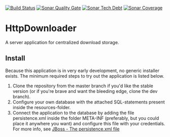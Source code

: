 [![Build Status](https://img.shields.io/travis/dannil/HttpDownloader/dev.svg?label=Travis%20build)](https://travis-ci.com/dannil/HttpDownloader)
[![Sonar Quality Gate](https://img.shields.io/sonar/https/sonarcloud.io/com.github.dannil%3Ahttpdownloader/quality_gate.svg)](https://sonarcloud.io/dashboard?id=com.github.dannil%3Ahttpdownloader)
[![Sonar Tech Debt](https://img.shields.io/sonar/https/sonarcloud.io/com.github.dannil%3Ahttpdownloader/tech_debt.svg)](https://sonarcloud.io/dashboard?id=com.github.dannil%3Ahttpdownloader)
[![Sonar Coverage](https://img.shields.io/sonar/https/sonarcloud.io/com.github.dannil%3Ahttpdownloader/coverage.svg)](https://sonarcloud.io/dashboard?id=com.github.dannil%3Ahttpdownloader)

# HttpDownloader

A server application for centralized download storage.

## Install

Because this application is in very early development, no generic installer exists. The minimum required steps to try out the application is listed below.

1. Clone the repository from the master branch if you'd like the stable version (or if you're brave and want the bleeding edge, clone the dev branch). 
2. Configure your own database with the attached SQL-statements present inside the resources-folder.
3. Connect the application to the database by adding the file persistence.xml inside the folder META-INF (preferably, but you could place it anywhere you want) 
and configure this file with your credentials. For more info, see [JBoss - The persistence.xml file](https://docs.jboss.org/jbossas/docs/Server_Configuration_Guide/4/html/ch01s02s01.html)
